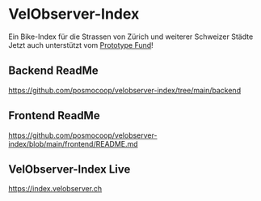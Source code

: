 # VelObserver-Index


Ein Bike-Index für die Strassen von Zürich und weiterer Schweizer Städte       
Jetzt auch unterstützt vom [Prototype Fund](https://prototypefund.opendata.ch/project/velobserver/)!

## Backend ReadMe
https://github.com/posmocoop/velobserver-index/tree/main/backend

## Frontend ReadMe
https://github.com/posmocoop/velobserver-index/blob/main/frontend/README.md

## VelObserver-Index Live
https://index.velobserver.ch



